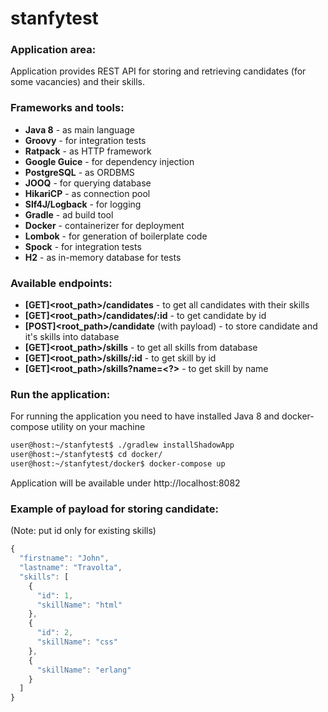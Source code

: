 # stanfytest

### Application area:
Application provides REST API for storing and retrieving candidates (for some vacancies) and their skills.

### Frameworks and tools:
* **Java 8** - as main language
* **Groovy** - for integration tests
* **Ratpack** - as HTTP framework
* **Google Guice** - for dependency injection
* **PostgreSQL** - as ORDBMS
* **JOOQ** - for querying database
* **HikariCP** - as connection pool
* **Slf4J/Logback** - for logging
* **Gradle** - ad build tool
* **Docker** - containerizer for deployment
* **Lombok** - for generation of boilerplate code
* **Spock** - for integration tests
* **H2** - as in-memory database for tests


### Available endpoints:

* **[GET]<root_path>/candidates** - to get all candidates with their skills
* **[GET]<root_path>/candidates/:id** - to get candidate by id
* **[POST]<root_path>/candidate** (with payload) - to store candidate and it's skills into database
* **[GET]<root_path>/skills** - to get all skills from database
* **[GET]<root_path>/skills/:id** - to get skill by id
* **[GET]<root_path>/skills?name=<?>** - to get skill by name

### Run the application:

For running the application you need to have installed Java 8 and docker-compose utility on your machine
```bash
user@host:~/stanfytest$ ./gradlew installShadowApp
user@host:~/stanfytest$ cd docker/
user@host:~/stanfytest/docker$ docker-compose up
```
Application will be available under http://localhost:8082

### Example of payload for storing candidate:
(Note: put id only for existing skills)
```javascript
{
  "firstname": "John",
  "lastname": "Travolta",
  "skills": [
    {
      "id": 1,
      "skillName": "html"
    },
    {
      "id": 2,
      "skillName": "css"
    },
    {
      "skillName": "erlang"
    }
  ]
}
```